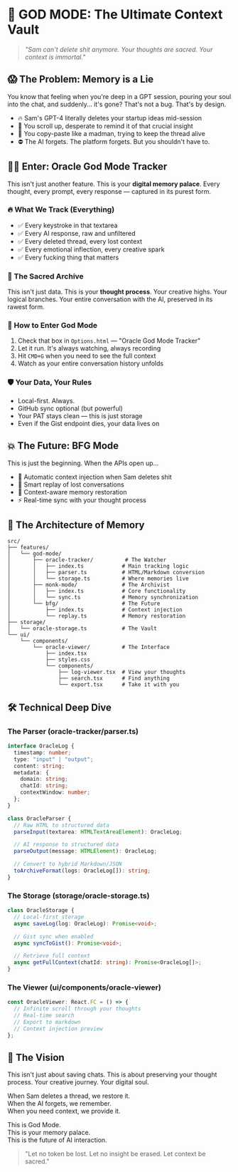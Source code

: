 # 🧠 GOD MODE: The Ultimate Context Vault

> _"Sam can't delete shit anymore. Your thoughts are sacred. Your context is immortal."_

## 😱 The Problem: Memory is a Lie

You know that feeling when you're deep in a GPT session, pouring your soul into the chat, and suddenly... it's gone? That's not a bug. That's by design.

- 🔥 Sam's GPT-4 literally deletes your startup ideas mid-session
- 🧠 You scroll up, desperate to remind it of that crucial insight
- 💭 You copy-paste like a madman, trying to keep the thread alive
- ⛔ The AI forgets. The platform forgets. But you shouldn't have to.

## 🧙‍♂️ Enter: Oracle God Mode Tracker

This isn't just another feature. This is your **digital memory palace**. Every thought, every prompt, every response — captured in its purest form.

### 🔥 What We Track (Everything)

- ✅ Every keystroke in that textarea
- ✅ Every AI response, raw and unfiltered
- ✅ Every deleted thread, every lost context
- ✅ Every emotional inflection, every creative spark
- ✅ Every fucking thing that matters

### 🧪 The Sacred Archive

This isn't just data. This is your **thought process**. Your creative highs. Your logical branches. Your entire conversation with the AI, preserved in its rawest form.

### 🔑 How to Enter God Mode

1. Check that box in `Options.html` — "Oracle God Mode Tracker"
2. Let it run. It's always watching, always recording
3. Hit `CMD+G` when you need to see the full context
4. Watch as your entire conversation history unfolds

### 🛡️ Your Data, Your Rules

- Local-first. Always.
- GitHub sync optional (but powerful)
- Your PAT stays clean — this is just storage
- Even if the Gist endpoint dies, your data lives on

## 💥 The Future: BFG Mode

This is just the beginning. When the APIs open up...

- 🔄 Automatic context injection when Sam deletes shit
- 🎯 Smart replay of lost conversations
- 🧠 Context-aware memory restoration
- ⚡ Real-time sync with your thought process

## 📁 The Architecture of Memory

```
src/
├── features/
│   └── god-mode/
│       ├── oracle-tracker/          # The Watcher
│       │   ├── index.ts            # Main tracking logic
│       │   ├── parser.ts           # HTML/Markdown conversion
│       │   └── storage.ts          # Where memories live
│       ├── monk-mode/              # The Archivist
│       │   ├── index.ts            # Core functionality
│       │   └── sync.ts             # Memory synchronization
│       └── bfg/                    # The Future
│           ├── index.ts            # Context injection
│           └── replay.ts           # Memory restoration
├── storage/
│   └── oracle-storage.ts           # The Vault
└── ui/
    └── components/
        └── oracle-viewer/          # The Interface
            ├── index.tsx
            ├── styles.css
            └── components/
                ├── log-viewer.tsx  # View your thoughts
                ├── search.tsx      # Find anything
                └── export.tsx      # Take it with you
```

## 🛠️ Technical Deep Dive

### The Parser (oracle-tracker/parser.ts)

```typescript
interface OracleLog {
  timestamp: number;
  type: "input" | "output";
  content: string;
  metadata: {
    domain: string;
    chatId: string;
    contextWindow: number;
  };
}

class OracleParser {
  // Raw HTML to structured data
  parseInput(textarea: HTMLTextAreaElement): OracleLog;

  // AI response to structured data
  parseOutput(message: HTMLElement): OracleLog;

  // Convert to hybrid Markdown/JSON
  toArchiveFormat(logs: OracleLog[]): string;
}
```

### The Storage (storage/oracle-storage.ts)

```typescript
class OracleStorage {
  // Local-first storage
  async saveLog(log: OracleLog): Promise<void>;

  // Gist sync when enabled
  async syncToGist(): Promise<void>;

  // Retrieve full context
  async getFullContext(chatId: string): Promise<OracleLog[]>;
}
```

### The Viewer (ui/components/oracle-viewer)

```typescript
const OracleViewer: React.FC = () => {
  // Infinite scroll through your thoughts
  // Real-time search
  // Export to markdown
  // Context injection preview
};
```

## 🚀 The Vision

This isn't just about saving chats. This is about preserving your thought process. Your creative journey. Your digital soul.

When Sam deletes a thread, we restore it.  
When the AI forgets, we remember.  
When you need context, we provide it.

This is God Mode.  
This is your memory palace.  
This is the future of AI interaction.

> "Let no token be lost. Let no insight be erased. Let context be sacred."
